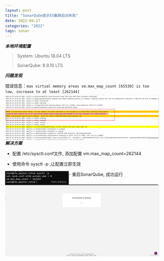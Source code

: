 ```yaml
---
layout: post
title: "SonarQube提示ES集群启动失败"
date: 2022-04-17
categories: "2022"
tags: sonar
---
```


***本地环境配置***

>System: Ubuntu 18.04 LTS
>
>SonarQube: 8.9.10 LTS

***问题发现***

错误信息：``max virtual memory areas vm.max_map_count [65530] is too low, increase to at least [262144]``
<img src="./assets/image-20230109152001736.png" style="zoom:50%;" align="left">

***解决方案***

- 配置 /etc/sysctl.conf文件, 添加配置 vm.max_map_count=262144

- 使用命令 sysctl -p ,让配置立即生效
<img src="./assets/image-20230109152017634.png" style="zoom:50%;" align="left">
- 重启SonarQube, 成功运行
<img src="./assets/image-20230109152027646.png" style="zoom:50%;" align="left">

